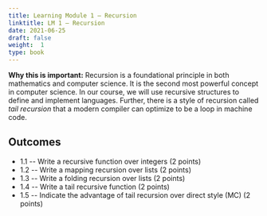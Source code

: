 ```yaml
---
title: Learning Module 1 — Recursion
linktitle: LM 1 – Recursion
date: 2021-06-25
draft: false
weight:  1
type: book
---
```


**Why this is important:**  Recursion is a foundational principle in both
mathematics and computer science.  It is the second most powerful concept in
computer science.  In our course, we will use recursive structures to define and
implement languages.  Further, there is a style of recursion called *tail
recursion* that a modern compiler can optimize to be a loop in machine code.

## Outcomes
  - 1.1 -- Write a recursive function over integers  (2 points)
  - 1.2 -- Write a mapping recursion over lists  (2 points)
  - 1.3 -- Write a folding recursion over lists  (2 points)
  - 1.4 -- Write a tail recursive function  (2 points)
  - 1.5 -- Indicate the advantage of tail recursion over direct style (MC) (2 points)
